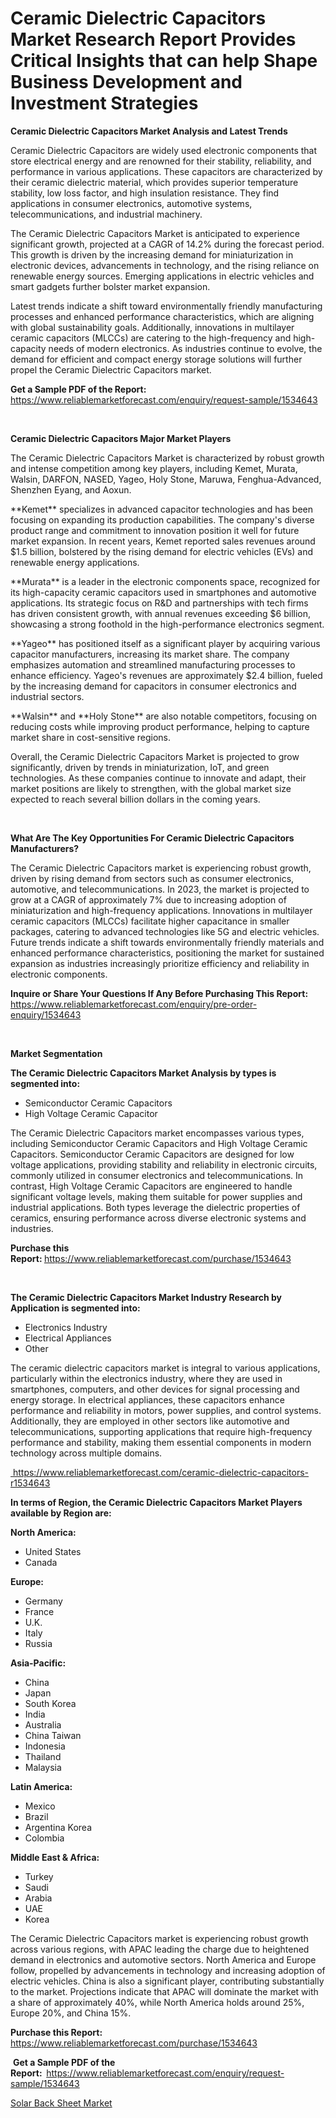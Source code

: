 <p><h1>Ceramic Dielectric Capacitors Market Research Report Provides Critical Insights that can help Shape Business Development and Investment Strategies</h1></p><p><strong>Ceramic Dielectric Capacitors Market Analysis and Latest Trends</strong></p>
<p><p>Ceramic Dielectric Capacitors are widely used electronic components that store electrical energy and are renowned for their stability, reliability, and performance in various applications. These capacitors are characterized by their ceramic dielectric material, which provides superior temperature stability, low loss factor, and high insulation resistance. They find applications in consumer electronics, automotive systems, telecommunications, and industrial machinery.</p><p>The Ceramic Dielectric Capacitors Market is anticipated to experience significant growth, projected at a CAGR of 14.2% during the forecast period. This growth is driven by the increasing demand for miniaturization in electronic devices, advancements in technology, and the rising reliance on renewable energy sources. Emerging applications in electric vehicles and smart gadgets further bolster market expansion. </p><p>Latest trends indicate a shift toward environmentally friendly manufacturing processes and enhanced performance characteristics, which are aligning with global sustainability goals. Additionally, innovations in multilayer ceramic capacitors (MLCCs) are catering to the high-frequency and high-capacity needs of modern electronics. As industries continue to evolve, the demand for efficient and compact energy storage solutions will further propel the Ceramic Dielectric Capacitors market.</p></p>
<p><strong>Get a Sample PDF of the Report:&nbsp;</strong> <a href="https://www.reliablemarketforecast.com/enquiry/request-sample/1534643?utm_campaign=3203&utm_medium=2&utm_source=Github&utm_content=ia&utm_term=07042025&utm_id=ceramic-dielectric-capacitors">https://www.reliablemarketforecast.com/enquiry/request-sample/1534643</a></p>
<p>&nbsp;</p>
<p><strong>Ceramic Dielectric Capacitors Major Market Players</strong></p>
<p><p>The Ceramic Dielectric Capacitors Market is characterized by robust growth and intense competition among key players, including Kemet, Murata, Walsin, DARFON, NASED, Yageo, Holy Stone, Maruwa, Fenghua-Advanced, Shenzhen Eyang, and Aoxun.</p><p>**Kemet** specializes in advanced capacitor technologies and has been focusing on expanding its production capabilities. The company's diverse product range and commitment to innovation position it well for future market expansion. In recent years, Kemet reported sales revenues around $1.5 billion, bolstered by the rising demand for electric vehicles (EVs) and renewable energy applications.</p><p>**Murata** is a leader in the electronic components space, recognized for its high-capacity ceramic capacitors used in smartphones and automotive applications. Its strategic focus on R&D and partnerships with tech firms has driven consistent growth, with annual revenues exceeding $6 billion, showcasing a strong foothold in the high-performance electronics segment.</p><p>**Yageo** has positioned itself as a significant player by acquiring various capacitor manufacturers, increasing its market share. The company emphasizes automation and streamlined manufacturing processes to enhance efficiency. Yageo's revenues are approximately $2.4 billion, fueled by the increasing demand for capacitors in consumer electronics and industrial sectors.</p><p>**Walsin** and **Holy Stone** are also notable competitors, focusing on reducing costs while improving product performance, helping to capture market share in cost-sensitive regions.</p><p>Overall, the Ceramic Dielectric Capacitors Market is projected to grow significantly, driven by trends in miniaturization, IoT, and green technologies. As these companies continue to innovate and adapt, their market positions are likely to strengthen, with the global market size expected to reach several billion dollars in the coming years.</p></p>
<p>&nbsp;</p>
<p><strong>What Are The Key Opportunities For Ceramic Dielectric Capacitors Manufacturers?</strong></p>
<p><p>The Ceramic Dielectric Capacitors market is experiencing robust growth, driven by rising demand from sectors such as consumer electronics, automotive, and telecommunications. In 2023, the market is projected to grow at a CAGR of approximately 7% due to increasing adoption of miniaturization and high-frequency applications. Innovations in multilayer ceramic capacitors (MLCCs) facilitate higher capacitance in smaller packages, catering to advanced technologies like 5G and electric vehicles. Future trends indicate a shift towards environmentally friendly materials and enhanced performance characteristics, positioning the market for sustained expansion as industries increasingly prioritize efficiency and reliability in electronic components.</p></p>
<p><strong>Inquire or Share Your Questions If Any Before Purchasing This Report:</strong> <a href="https://www.reliablemarketforecast.com/enquiry/pre-order-enquiry/1534643?utm_campaign=3203&utm_medium=2&utm_source=Github&utm_content=ia&utm_term=07042025&utm_id=ceramic-dielectric-capacitors">https://www.reliablemarketforecast.com/enquiry/pre-order-enquiry/1534643</a></p>
<p>&nbsp;</p>
<p><strong>Market Segmentation</strong></p>
<p><strong>The Ceramic Dielectric Capacitors Market Analysis by types is segmented into:</strong></p>
<p><ul><li>Semiconductor Ceramic Capacitors</li><li>High Voltage Ceramic Capacitor</li></ul></p>
<p><p>The Ceramic Dielectric Capacitors market encompasses various types, including Semiconductor Ceramic Capacitors and High Voltage Ceramic Capacitors. Semiconductor Ceramic Capacitors are designed for low voltage applications, providing stability and reliability in electronic circuits, commonly utilized in consumer electronics and telecommunications. In contrast, High Voltage Ceramic Capacitors are engineered to handle significant voltage levels, making them suitable for power supplies and industrial applications. Both types leverage the dielectric properties of ceramics, ensuring performance across diverse electronic systems and industries.</p></p>
<p><strong>Purchase this Report:&nbsp;</strong><a href="https://www.reliablemarketforecast.com/purchase/1534643?utm_campaign=3203&utm_medium=2&utm_source=Github&utm_content=ia&utm_term=07042025&utm_id=ceramic-dielectric-capacitors">https://www.reliablemarketforecast.com/purchase/1534643</a></p>
<p>&nbsp;</p>
<p><strong>The Ceramic Dielectric Capacitors Market Industry Research by Application is segmented into:</strong></p>
<p><ul><li>Electronics Industry</li><li>Electrical Appliances</li><li>Other</li></ul></p>
<p><p>The ceramic dielectric capacitors market is integral to various applications, particularly within the electronics industry, where they are used in smartphones, computers, and other devices for signal processing and energy storage. In electrical appliances, these capacitors enhance performance and reliability in motors, power supplies, and control systems. Additionally, they are employed in other sectors like automotive and telecommunications, supporting applications that require high-frequency performance and stability, making them essential components in modern technology across multiple domains.</p></p>
<p><a href="https://www.reliablemarketforecast.com/ceramic-dielectric-capacitors-r1534643?utm_campaign=3203&utm_medium=2&utm_source=Github&utm_content=ia&utm_term=07042025&utm_id=ceramic-dielectric-capacitors">&nbsp;https://www.reliablemarketforecast.com/ceramic-dielectric-capacitors-r1534643</a></p>
<p><strong>In terms of Region, the Ceramic Dielectric Capacitors Market Players available by Region are:</strong></p>
<p>
    <p> <strong> North America: </strong>
        <ul>
            <li>United States</li>
            <li>Canada</li>
        </ul>
        </p> 
    <p> <strong> Europe: </strong>
        <ul>
            <li>Germany</li>
            <li>France</li>
            <li>U.K.</li>
            <li>Italy</li>
            <li>Russia</li>
        </ul>
        </p> 
    <p> <strong> Asia-Pacific: </strong>
        <ul>
            <li>China</li>
            <li>Japan</li>
            <li>South Korea</li>
            <li>India</li>
            <li>Australia</li>
            <li>China Taiwan</li>
            <li>Indonesia</li>
            <li>Thailand</li>
            <li>Malaysia</li>
        </ul>
        </p> 
    <p> <strong> Latin America: </strong>
        <ul>
            <li>Mexico</li>
            <li>Brazil</li>
            <li>Argentina Korea</li>
            <li>Colombia</li>
        </ul>
        </p> 
    <p> <strong> Middle East & Africa: </strong>
        <ul>
            <li>Turkey</li>
            <li>Saudi</li>
            <li>Arabia</li>
            <li>UAE</li>
            <li>Korea</li>
        </ul>
    </p>
    </p>
<p><p>The Ceramic Dielectric Capacitors market is experiencing robust growth across various regions, with APAC leading the charge due to heightened demand in electronics and automotive sectors. North America and Europe follow, propelled by advancements in technology and increasing adoption of electric vehicles. China is also a significant player, contributing substantially to the market. Projections indicate that APAC will dominate the market with a share of approximately 40%, while North America holds around 25%, Europe 20%, and China 15%.</p></p>
<p><strong>Purchase this Report: </strong><a href="https://www.reliablemarketforecast.com/purchase/1534643?utm_campaign=3203&utm_medium=2&utm_source=Github&utm_content=ia&utm_term=07042025&utm_id=ceramic-dielectric-capacitors">https://www.reliablemarketforecast.com/purchase/1534643</a></p>
<p>&nbsp;<strong>Get a Sample PDF of the Report:&nbsp;&nbsp;</strong><a href="https://www.reliablemarketforecast.com/enquiry/request-sample/1534643?utm_campaign=3203&utm_medium=2&utm_source=Github&utm_content=ia&utm_term=07042025&utm_id=ceramic-dielectric-capacitors">https://www.reliablemarketforecast.com/enquiry/request-sample/1534643</a></p>
<p><strong></strong></p>
<p><p><a href="https://github.com/dushornerfe/Market-Research-Report-List-1/blob/main/solar-back-sheet-market.md?utm_campaign=3203&utm_medium=2&utm_source=Github&utm_content=ia&utm_term=07042025&utm_id=ceramic-dielectric-capacitors">Solar Back Sheet Market</a></p></p>